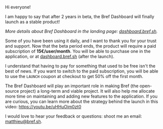 Hi everyone!

I am happy to say that after 2 years in beta, the Bref Dashboard will finally launch as a stable product!

_More details about Bref Dashboard in the landing page: [dashboard.bref.sh](https://dashboard.bref.sh/)._

Some of you have been using it daily, and I want to thank you for your trust and support. Now that the beta period ends, the product will require a paid subscription of **15€/user/month**. You will be able to purchase one in the application, or at [dashboard.bref.sh](https://dashboard.bref.sh/) (after the launch).

I understand that having to pay for something that used to be free isn't the best of news. If you want to switch to the paid subscription, you will be able to use the `LAUNCH` coupon at checkout to get 50% off the first month.

The Bref Dashboard will play an important role in making Bref (the open-source project) a long-term and viable project. It will also help me allocate more time on maintaining and adding new features to the application. If you are curious, you can learn more about the strategy behind the launch in this video: https://youtu.be/uHHuOim0zt0

I would love to hear your feedback or questions: shoot me an email: matthieu@bref.sh.
